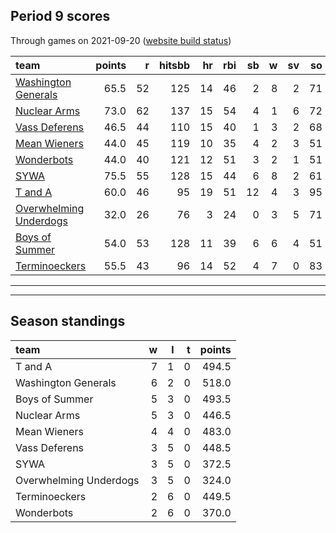 

## Period 9 scores

Through games on 2021-09-20 ([website build status](https://github.com/brian-bot/pl-site/actions))


|team                                              | points|  r| hitsbb| hr| rbi| sb|  w| sv| so|   era|  whip|
|:-------------------------------------------------|------:|--:|------:|--:|---:|--:|--:|--:|--:|-----:|-----:|
|[Washington Generals](./washingtongenerals)       |   65.5| 52|    125| 14|  46|  2|  8|  2| 71| 3.086| 1.057|
|[Nuclear Arms](./nucleararms)                     |   73.0| 62|    137| 15|  54|  4|  1|  6| 72| 3.818| 1.242|
|[Vass Deferens](./vassdeferens)                   |   46.5| 44|    110| 15|  40|  1|  3|  2| 68| 3.951| 1.141|
|[Mean Wieners](./meanwieners)                     |   44.0| 45|    119| 10|  35|  4|  2|  3| 51| 4.263| 0.970|
|[Wonderbots](./wonderbots)                        |   44.0| 40|    121| 12|  51|  3|  2|  1| 51| 3.566| 1.094|
|[SYWA](./sywa)                                    |   75.5| 55|    128| 15|  44|  6|  8|  2| 61| 2.480| 1.041|
|[T and A](./tanda)                                |   60.0| 46|     95| 19|  51| 12|  4|  3| 95| 5.082| 1.459|
|[Overwhelming Underdogs](./overwhelmingunderdogs) |   32.0| 26|     76|  3|  24|  0|  3|  5| 71| 4.456| 1.165|
|[Boys of Summer](./boysofsummer)                  |   54.0| 53|    128| 11|  39|  6|  6|  4| 51| 4.065| 1.371|
|[Terminoeckers](./terminoeckers)                  |   55.5| 43|     96| 14|  52|  4|  7|  0| 83| 3.218| 1.275|

* * *
* * *

## Season standings


|team                   |  w|  l|  t| points|
|:----------------------|--:|--:|--:|------:|
|T and A                |  7|  1|  0|  494.5|
|Washington Generals    |  6|  2|  0|  518.0|
|Boys of Summer         |  5|  3|  0|  493.5|
|Nuclear Arms           |  5|  3|  0|  446.5|
|Mean Wieners           |  4|  4|  0|  483.0|
|Vass Deferens          |  3|  5|  0|  448.5|
|SYWA                   |  3|  5|  0|  372.5|
|Overwhelming Underdogs |  3|  5|  0|  324.0|
|Terminoeckers          |  2|  6|  0|  449.5|
|Wonderbots             |  2|  6|  0|  370.0|


